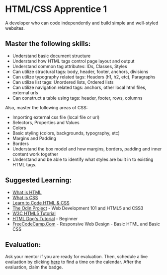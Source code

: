 # HTML/CSS Apprentice 1

A developer who can code independently and build simple and well-styled websites.

## Master the following skills:

* Understand basic document structure
* Understand how HTML tags control page layout and output
* Understand common tag attributes: IDs, Classes, Styles
* Can utilize structural tags: body, header, footer, anchors, divisions
* Can utilize typography related tags: Headers (h1, h2, etc), Paragraphs
* Can utilize list tags: Unordered lists, Ordered lists
* Can utilize navigation related tags: anchors, other local html files, external urls
* Can construct a table using tags: header, footer, rows, columns

Also, master the following areas of CSS:
* Importing external css file (local file or url)
* Selectors, Properties and Values
* Colors
* Basic styling (colors, backgrounds, typography, etc)
* Margins and Padding
* Borders
* Understand the box model and how margins, borders, padding and inner content work together
* Understand and be able to identify what styles are built in to existing HTML tags.

## Suggested Learning: 
* [What is HTML](https://www.colorcode.io/course/html-basics)
* [What is CSS](https://www.colorcode.io/course/css-basics)
* [Learn to Code HTML & CSS](https://learn.shayhowe.com/html-css/)
* [The Odin Project](https://www.theodinproject.com/) - Web Development 101 and HTML5 and CSS3
* [W3C HTML5 Tutorial](http://www.w3schools.com/html/)
* [HTML Dog's Tutorial](https://www.htmldog.com/guides/css/beginner/) - Beginner
* [FreeCodeCamp.Com](https://www.freecodecamp.org/) - Responsive Web Design - Basic HTML and Basic CSS

## Evaluation:

Ask your mentor if you are ready for evaluation. Then, schedule a live evaluation by clicking [here](http://evals.codex.academy) to find a time on the calendar. After the evaluation, claim the badge.